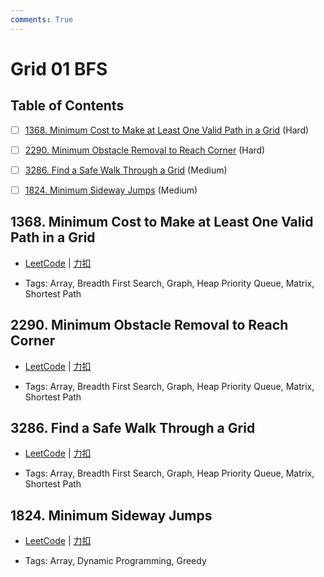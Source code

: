 ```yaml
---
comments: True
---
```


# Grid 01 BFS

## Table of Contents

- [ ] [1368. Minimum Cost to Make at Least One Valid Path in a Grid](#1368-minimum-cost-to-make-at-least-one-valid-path-in-a-grid) (Hard)
- [ ] [2290. Minimum Obstacle Removal to Reach Corner](#2290-minimum-obstacle-removal-to-reach-corner) (Hard)
- [ ] [3286. Find a Safe Walk Through a Grid](#3286-find-a-safe-walk-through-a-grid) (Medium)
- [ ] [1824. Minimum Sideway Jumps](#1824-minimum-sideway-jumps) (Medium)


## 1368. Minimum Cost to Make at Least One Valid Path in a Grid

-    [LeetCode](https://leetcode.com/problems/minimum-cost-to-make-at-least-one-valid-path-in-a-grid/) | [力扣](https://leetcode.cn/problems/minimum-cost-to-make-at-least-one-valid-path-in-a-grid/)

-   Tags: Array, Breadth First Search, Graph, Heap Priority Queue, Matrix, Shortest Path



## 2290. Minimum Obstacle Removal to Reach Corner

-    [LeetCode](https://leetcode.com/problems/minimum-obstacle-removal-to-reach-corner/) | [力扣](https://leetcode.cn/problems/minimum-obstacle-removal-to-reach-corner/)

-   Tags: Array, Breadth First Search, Graph, Heap Priority Queue, Matrix, Shortest Path



## 3286. Find a Safe Walk Through a Grid

-    [LeetCode](https://leetcode.com/problems/find-a-safe-walk-through-a-grid/) | [力扣](https://leetcode.cn/problems/find-a-safe-walk-through-a-grid/)

-   Tags: Array, Breadth First Search, Graph, Heap Priority Queue, Matrix, Shortest Path



## 1824. Minimum Sideway Jumps

-    [LeetCode](https://leetcode.com/problems/minimum-sideway-jumps/) | [力扣](https://leetcode.cn/problems/minimum-sideway-jumps/)

-   Tags: Array, Dynamic Programming, Greedy
